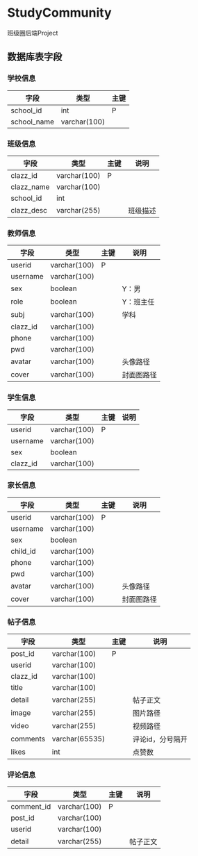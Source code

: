# StudyCommunity
班级圈后端Project
## 数据库表字段
### 学校信息
| 字段 | 类型 | 主键 |
| --- | --- | --- |
| school_id | int | P |
| school_name | varchar(100) | |
### 班级信息
| 字段 | 类型 | 主键 | 说明 |
| --- | --- | --- | --- |
| clazz_id | varchar(100) | P | |
| clazz_name | varchar(100) | | |
| school_id | int | | |
| clazz_desc | varchar(255) | | 班级描述 |
### 教师信息
| 字段 | 类型 | 主键 | 说明 |
| --- | --- | --- | --- |
| userid | varchar(100) | P | |
| username | varchar(100) | | |
| sex | boolean | | Y：男 |
| role | boolean | | Y：班主任 |
| subj | varchar(100) | | 学科 |
| clazz_id | varchar(100) | | |
| phone | varchar(100) | | |
| pwd | varchar(100) | | |
| avatar | varchar(100) | | 头像路径 |
| cover | varchar(100) | | 封面图路径 |
### 学生信息
| 字段 | 类型 | 主键 | 说明 |
| --- | --- | --- | --- |
| userid | varchar(100) | P | |
| username | varchar(100) | | |
| sex | boolean | | |
| clazz_id | varchar(100) | | |
### 家长信息
| 字段 | 类型 | 主键 | 说明 |
| --- | --- | --- | --- |
| userid | varchar(100) | P | |
| username | varchar(100) | | |
| sex | boolean | | |
| child_id | varchar(100) | | |
| phone | varchar(100) | | |
| pwd | varchar(100) | | |
| avatar | varchar(100) | | 头像路径 |
| cover | varchar(100) | | 封面图路径 |
### 帖子信息
| 字段 | 类型 | 主键 | 说明 |
| --- | --- | --- | --- |
| post_id | varchar(100) | P | |
| userid | varchar(100) | | |
| clazz_id | varchar(100) | | |
| title | varchar(100) | | |
| detail | varchar(255) | | 帖子正文 |
| image | varchar(255) | | 图片路径 |
| video | varchar(255) | | 视频路径 |
| comments | varchar(65535) | | 评论id，分号隔开 |
| likes | int | | 点赞数 |
### 评论信息
| 字段 | 类型 | 主键 | 说明 |
| --- | --- | --- | --- |
| comment_id | varchar(100) | P | |
| post_id | varchar(100) | | |
| userid | varchar(100) | | |
| detail | varchar(255) | | 帖子正文 |
